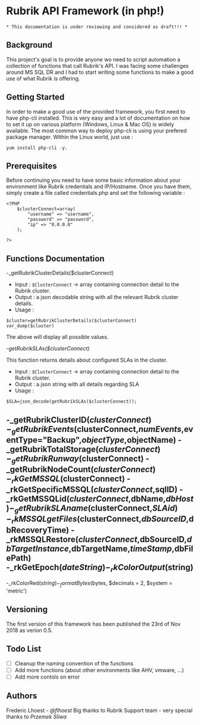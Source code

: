 # Rubrik API Framework (in php!)

```
* This documentation is under reviewing and considered as draft!!! *
```

## Background

This project's goal is to provide anyone wo need to script automation a collection of functions that call Rubrik's API. I was facing some challenges around MS SQL DR and I had to start writing some functions to make a good use of what Rubrik is offering.

## Getting Started

In order to make a good use of the provided framework, you first need to have php-cli installed. This is very easy and a lot of documentation on how to set it up on various platform (Windows, Linux & Mac OS) is widely available. The most common way to deploy php-cli is using your prefered package manager. Within the Linux world, just use : 
```
yum install php-cli -y.
````

## Prerequisites

Before continuing you need to have some basic information about your environment like Rubrik credentials and IP/Hostname. Once you have them, simply create a file called credentials.php and set the following variable : 

```
<?PHP
	$clusterConnect=array(
		"username" => "username",
		"password" => "password",
		"ip" => "0.0.0.0"
	);

?>
```

## Functions Documentation

-_getRubrikClusterDetails($clusterConnect)

  - Input : `$ClusterConnect` -> array containing connection detail to the Rubrik cluster.
  - Output : a json decodable string with all the relevant Rubrik cluster details.
  - Usage : 
  
```
$cluster=getRubrikClusterDetails($clusterConnect)
var_dump($cluster)
```
The above will display all possible values.

-_getRubrikSLAs($clusterConnect)_

This function returns details about configured SLAs in the cluster.

  - Input : `$ClusterConnect` -> array containing connection detail to the Rubrik cluster.
  - Output : a json string with all details regarding SLA
  - Usage : 
  
```
$SLA=json_decode(getRubrikSLAs($clusterConnect));
```

-_getRubrikClusterID($clusterConnect)
-_getRubrikEvents($clusterConnect,$numEvents,$eventType="Backup",$objectType,$objectName)
-_getRubrikTotalStorage($clusterConnect)
-_getRubrikRunway($clusterConnect)
-_getRubrikNodeCount($clusterConnect)
-_rkGetMSSQL($clusterConnect)
-_rkGetSpecificMSSQL($clusterConnect,$sqlID)
-_rkGetMSSQLid($clusterConnect,$dbName,$dbHost)	
-_getRubrikSLAname($clusterConnect,$SLAid)
-_rkMSSQLgetFiles($clusterConnect,$dbSourceID,$dbRecoveryTime)
-_rkMSSQLRestore($clusterConnect,$dbSourceID,$dbTargetInstance,$dbTargetName,$timeStamp,$dbFilePath)	
-_rkGetEpoch($dateString)
-_rkColorOutput($string)
  -
-_rkColorRed($string)
-_formatBytes($bytes, $decimals = 2, $system = 'metric')	

## Versioning

The first version of this framework has been published the 23rd of Nov 2018 as verion 0.5.

## Todo List

- [ ] Cleanup the naming convention of the functions
- [ ] Add more functions (about other environments like AHV, vmware, ...)
- [ ] Add more contols on error

## Authors

Frederic Lhoest - *@flhoest*
Big thanks to Rubrik Support team - very special thanks to *Przemek Sliwa*
